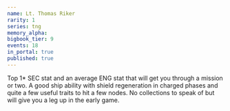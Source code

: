 ```yaml
---
name: Lt. Thomas Riker
rarity: 1
series: tng
memory_alpha:
bigbook_tier: 9
events: 18
in_portal: true
published: true
---
```


Top 1* SEC stat and an average ENG stat that will get you through a mission or two. A good ship ability with shield regeneration in charged phases and quite a few useful traits to hit a few nodes. No collections to speak of but will give you a leg up in the early game.
